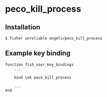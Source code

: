 # peco_kill_process

## Installation

```
$ fisher unreliable-angels/peco_kill_process
```

## Example key binding

```
function fish_user_key_bindings
    ...

    bind \ek peco_kill_process

    ...
end
```
